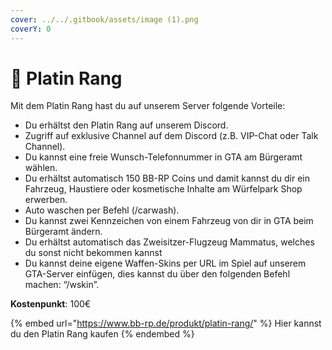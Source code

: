 ```yaml
---
cover: ../../.gitbook/assets/image (1).png
coverY: 0
---
```


# 💎 Platin Rang

Mit dem Platin Rang hast du auf unserem Server folgende Vorteile:

* Du erhältst den Platin Rang auf unserem Discord.
* Zugriff auf exklusive Channel auf dem Discord (z.B. VIP-Chat oder Talk Channel).
* Du kannst eine freie Wunsch-Telefonnummer in GTA am Bürgeramt wählen.
* Du erhältst automatisch 150 BB-RP Coins und damit kannst du dir ein Fahrzeug, Haustiere oder kosmetische Inhalte am Würfelpark Shop erwerben.
* Auto waschen per Befehl (/carwash).
* Du kannst zwei Kennzeichen von einem Fahrzeug von dir in GTA beim Bürgeramt ändern.
* Du erhältst automatisch das Zweisitzer-Flugzeug Mammatus, welches du sonst nicht bekommen kannst
* Du kannst deine eigene Waffen-Skins per URL im Spiel auf unserem GTA-Server einfügen, dies kannst du über den folgenden Befehl machen: “/wskin”.

**Kostenpunkt**: 100€

{% embed url="https://www.bb-rp.de/produkt/platin-rang/" %}
Hier kannst du den Platin Rang kaufen
{% endembed %}
